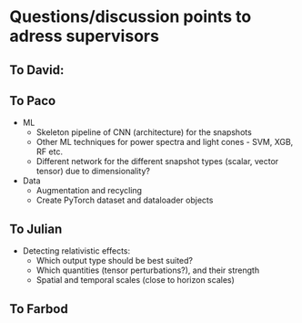 # Questions/discussion points to adress supervisors

## To David:

## To Paco
* ML
    * Skeleton pipeline of CNN (architecture) for the snapshots
    * Other ML techniques for power spectra and light cones - SVM, XGB, RF etc.
    * Different network for the different snapshot types (scalar, vector tensor) due to dimensionality?
* Data
    * Augmentation and recycling
    * Create PyTorch dataset and dataloader objects

    


## To Julian
* Detecting relativistic effects:
    * Which output type should be best suited?
    * Which quantities (tensor perturbations?), and their strength
    * Spatial and temporal scales (close to horizon scales)

## To Farbod 


